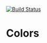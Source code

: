 [![Build Status](https://travis-ci.org/GameReplays/Colors.svg)](https://travis-ci.org/GameReplays/Colors)

# Colors